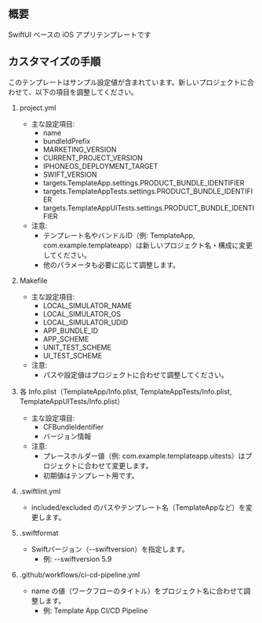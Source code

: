 ## 概要

SwiftUI ベースの iOS アプリテンプレートです

## カスタマイズの手順

このテンプレートはサンプル設定値が含まれています。新しいプロジェクトに合わせて、以下の項目を調整してください。

1. project.yml
    - 主な設定項目:
        - name
        - bundleIdPrefix
        - MARKETING_VERSION
        - CURRENT_PROJECT_VERSION
        - IPHONEOS_DEPLOYMENT_TARGET
        - SWIFT_VERSION
        - targets.TemplateApp.settings.PRODUCT_BUNDLE_IDENTIFIER
        - targets.TemplateAppTests.settings.PRODUCT_BUNDLE_IDENTIFIER
        - targets.TemplateAppUITests.settings.PRODUCT_BUNDLE_IDENTIFIER
    - 注意:
        - テンプレート名やバンドルID（例: TemplateApp, com.example.templateapp）は新しいプロジェクト名・構成に変更してください。
        - 他のパラメータも必要に応じて調整します。

2. Makefile
    - 主な設定項目:
        - LOCAL_SIMULATOR_NAME
        - LOCAL_SIMULATOR_OS
        - LOCAL_SIMULATOR_UDID
        - APP_BUNDLE_ID
        - APP_SCHEME
        - UNIT_TEST_SCHEME
        - UI_TEST_SCHEME
    - 注意:
        - パスや設定値はプロジェクトに合わせて調整してください。

3. 各 Info.plist（TemplateApp/Info.plist, TemplateAppTests/Info.plist, TemplateAppUITests/Info.plist）
    - 主な設定項目:
        - CFBundleIdentifier
        - バージョン情報
    - 注意:
        - プレースホルダー値（例: com.example.templateapp.uitests）はプロジェクトに合わせて変更します。
        - 初期値はテンプレート用です。

4. .swiftlint.yml
    - included/excluded のパスやテンプレート名（TemplateAppなど）を変更します。

5. .swiftformat
    - Swiftバージョン（--swiftversion）を指定します。
        - 例: --swiftversion 5.9

6. .github/workflows/ci-cd-pipeline.yml
    - name の値（ワークフローのタイトル）をプロジェクト名に合わせて調整します。
        - 例: Template App CI/CD Pipeline
